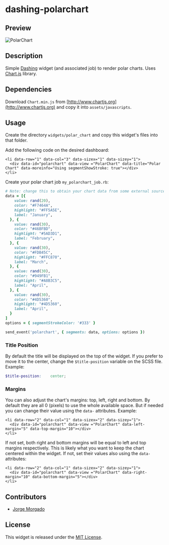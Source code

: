 # dashing-polarchart

## Preview

![PolarChart](https://raw.githubusercontent.com/wiki/jorgemorgado/dashing-polarchart/polarchart.png)

## Description

Simple [Dashing](http://shopify.github.com/dashing) widget (and associated job)
to render polar charts. Uses [Chart.js](http://www.chartjs.org/) library.

## Dependencies

Download `Chart.min.js` from [http://www.chartjs.org](http://www.chartjs.org)
and copy it into `assets/javascripts`.

## Usage

Create the directory `widgets/polar_chart` and copy this widget's files
into that folder.

Add the following code on the desired dashboard:

```erb
<li data-row="1" data-col="3" data-sizex="1" data-sizey="1">
  <div data-id="polarchart" data-view ="PolarChart" data-title="Polar Chart" data-moreinfo="Using segmentShowStroke: true"></div>
</li>
```

Create your polar chart job `my_polarchart_job.rb`:

```ruby
# Note: change this to obtain your chart data from some external source
data = [{
    value: rand(20),
    color: "#F7464A",
    highlight: "#FF5A5E",
    label: "January",
  }, {
    value: rand(30),
    color: "#46BFBD",
    highlight: "#5AD3D1",
    label: "February",
  }, {
    value: rand(30),
    color: "#FDB45C",
    highlight: "#FFC870",
    label: "March",
  }, {
    value: rand(30),
    color: "#949FB1",
    highlight: "#A8B3C5",
    label: "April",
  }, {
    value: rand(30),
    color: "#4D5360",
    highlight: "#4D5360",
    label: "April",
  }
]
options = { segmentStrokeColor: '#333' }

send_event('polarchart', { segments: data, options: options })
```

### Title Position

By default the title will be displayed on the top of the widget. If you
prefer to move it to the center, change the `$title-position` variable on the
SCSS file. Example:

```scss
$title-position:    center;
```

### Margins

You can also adjust the chart's margins: top, left, right and bottom. By
default they are all 0 (pixels) to use the whole available space. But if
needed you can change their value using the `data-` attributes. Example:

```erb
<li data-row="2" data-col="1" data-sizex="2" data-sizey="1">
  <div data-id="polarchart" data-view ="PolarChart" data-left-margin="5" data-top-margin="10"></div>
</li>
```

If not set, both right and bottom margins will be equal to left and top margins
respectively. This is likely what you want to keep the chart centered within
the widget. If not, set their values also using the `data-` attributes:

```erb
<li data-row="2" data-col="1" data-sizex="2" data-sizey="1">
  <div data-id="polarchart" data-view ="PolarChart" data-right-margin="10" data-bottom-margin="5"></div>
</li>
```

## Contributors

- [Jorge Morgado](https://github.com/jorgemorgado)

## License

This widget is released under the [MIT License](http://www.opensource.org/licenses/MIT).
